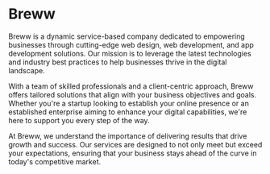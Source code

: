 # Breww
<p>Breww is a dynamic service-based company dedicated to empowering businesses through cutting-edge web design, web development, and app development solutions. Our mission is to leverage the latest technologies and industry best practices to help businesses thrive in the digital landscape.</p>

<p>With a team of skilled professionals and a client-centric approach, Breww offers tailored solutions that align with your business objectives and goals. Whether you're a startup looking to establish your online presence or an established enterprise aiming to enhance your digital capabilities, we're here to support you every step of the way.</p>

<p>At Breww, we understand the importance of delivering results that drive growth and success. Our services are designed to not only meet but exceed your expectations, ensuring that your business stays ahead of the curve in today's competitive market.</p>
